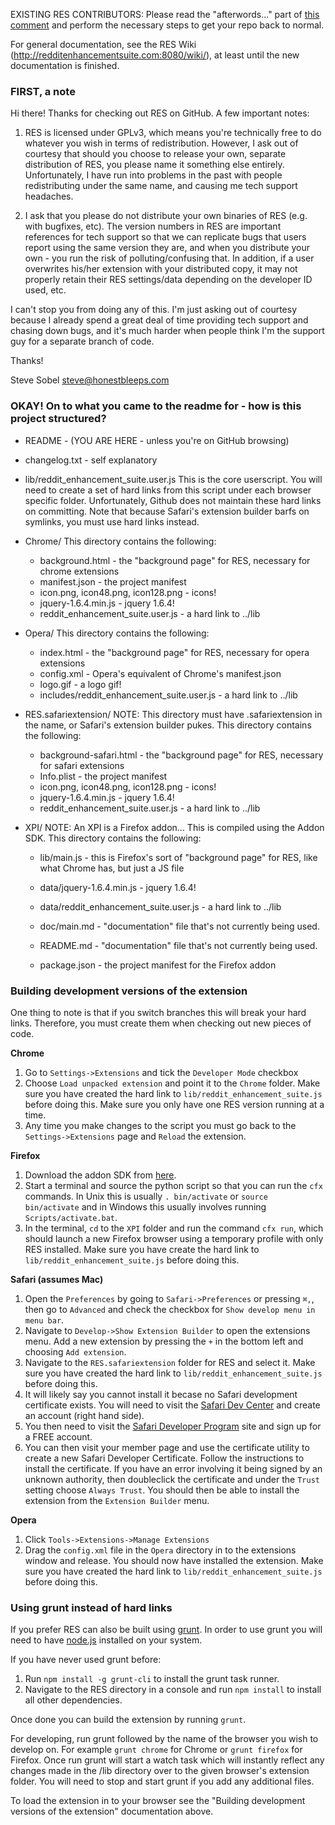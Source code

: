 EXISTING RES CONTRIBUTORS: Please read the "afterwords..." part of [this comment](https://github.com/honestbleeps/Reddit-Enhancement-Suite/pull/451#issuecomment-23672706) and perform the necessary steps to get your repo back to normal.

For general documentation, see the RES Wiki (http://redditenhancementsuite.com:8080/wiki/), at least until the new documentation is finished.

### FIRST, a note ###

Hi there! Thanks for checking out RES on GitHub.  A few important notes:

1. RES is licensed under GPLv3, which means you're technically free to do whatever you wish in terms of redistribution.  However, I ask out of courtesy that should you choose to release your own, separate distribution of RES, you please name it something else entirely. Unfortunately, I have run into problems in the past with people redistributing under the same name, and causing me tech support headaches.

2. I ask that you please do not distribute your own binaries of RES (e.g. with bugfixes, etc).  The version numbers in RES are important references for tech support so that we can replicate bugs that users report using the same version they are, and when you distribute your own - you run the risk of polluting/confusing that.  In addition, if a user overwrites his/her extension with your distributed copy, it may not properly retain their RES settings/data depending on the developer ID used, etc.

I can't stop you from doing any of this. I'm just asking out of courtesy because I already spend a great deal of time providing tech support and chasing down bugs, and it's much harder when people think I'm the support guy for a separate branch of code.

Thanks!

Steve Sobel
steve@honestbleeps.com

### OKAY! On to what you came to the readme for - how is this project structured? ###

- README - (YOU ARE HERE - unless you're on GitHub browsing)

- changelog.txt - self explanatory

- lib/reddit\_enhancement\_suite.user.js 
	This is the core userscript. You will need to create a set of hard links from this script under each browser specific folder. Unfortunately, Github does not maintain these hard links on committing. Note that because Safari's extension builder barfs on symlinks, you must use hard links instead.

- Chrome/	This directory contains the following:
  - background.html - the "background page" for RES, necessary for chrome extensions
  - manifest.json - the project manifest
  - icon.png, icon48.png, icon128.png - icons!
  - jquery-1.6.4.min.js - jquery 1.6.4!
  - reddit_enhancement_suite.user.js - a hard link to ../lib


- Opera/	This directory contains the following:
  - index.html - the "background page" for RES, necessary for opera extensions
  - config.xml - Opera's equivalent of Chrome's manifest.json
  - logo.gif - a logo gif!
  - includes/reddit_enhancement_suite.user.js - a hard link to ../lib


- RES.safariextension/	NOTE: This directory must have .safariextension in the name, or Safari's extension builder pukes.
	This directory contains the following:
  - background-safari.html - the "background page" for RES, necessary for safari extensions
  - Info.plist - the project manifest
  - icon.png, icon48.png, icon128.png - icons!
  - jquery-1.6.4.min.js - jquery 1.6.4!
  - reddit_enhancement_suite.user.js - a hard link to ../lib


- XPI/	NOTE: An XPI is a Firefox addon... This is compiled using the Addon SDK.
	This directory contains the following:

  - lib/main.js - this is Firefox's sort of "background page" for RES, like what Chrome has, but just a JS file

  - data/jquery-1.6.4.min.js - jquery 1.6.4!

  - data/reddit_enhancement_suite.user.js - a hard link to ../lib

  - doc/main.md - "documentation" file that's not currently being used.

  - README.md - "documentation" file that's not currently being used.

  - package.json - the project manifest for the Firefox addon

### Building development versions of the extension ###

One thing to note is that if you switch branches this will break your hard links. Therefore, you must create them when checking out new pieces of code.

**Chrome**
  1. Go to ``Settings->Extensions`` and tick the ``Developer Mode`` checkbox
  2. Choose ``Load unpacked extension`` and point it to the ``Chrome`` folder. Make sure you have created the hard link to ``lib/reddit_enhancement_suite.js`` before doing this. Make sure you only have one RES version running at a time.
  3. Any time you make changes to the script you must go back to the ``Settings->Extensions`` page and ``Reload`` the extension.

**Firefox**
  1. Download the addon SDK from [here](https://ftp.mozilla.org/pub/mozilla.org/labs/jetpack/jetpack-sdk-latest.zip).
  2. Start a terminal and source the python script so that you can run the ``cfx`` commands. In Unix this is usually ``. bin/activate`` or ``source bin/activate`` and in Windows this usually involves running ``Scripts/activate.bat``.
  3. In the terminal, ``cd`` to the ``XPI`` folder and run the command ``cfx run``, which should launch a new Firefox browser using a temporary profile with only RES installed. Make sure you have create the hard link to ``lib/reddit_enhancement_suite.js`` before doing this.

**Safari (assumes Mac)**
  1. Open the ``Preferences`` by going to ``Safari->Preferences`` or pressing ``⌘,``, then go to ``Advanced`` and check the checkbox for ``Show develop menu in menu bar``. 
  2. Navigate to ``Develop->Show Extension Builder`` to open the extensions menu. Add a new extension by pressing the ``+`` in the bottom left and choosing ``Add extension``.
  3. Navigate to the ``RES.safariextension`` folder for RES and select it. Make sure you have created the hard link to ``lib/reddit_enhancement_suite.js`` before doing this.
  4. It will likely say you cannot install it becase no Safari development certificate exists. You will need to visit the [Safari Dev Center](https://developer.apple.com/devcenter/safari/index.action) and create an account (right hand side).
  5. You then need to visit the [Safari Developer Program](https://developer.apple.com/programs/safari/) site and sign up for a FREE account.
  6. You can then visit your member page and use the certificate utility to create a new Safari Developer Certificate. Follow the instructions to install the certificate. If you have an error involving it being signed by an unknown authority, then doubleclick the certificate and under the ``Trust`` setting choose ``Always Trust``. You should then be able to install the extension from the ``Extension Builder`` menu.

**Opera**
  1. Click ``Tools->Extensions->Manage Extensions``
  2. Drag the ``config.xml`` file in the ``Opera`` directory in to the extensions window and release. You should now have installed the extension. Make sure you have created the hard link to ``lib/reddit_enhancement_suite.js`` before doing this.

### Using grunt instead of hard links ###

If you prefer RES can also be built using [grunt](http://gruntjs.com/). In order to use grunt you will need to have [node.js](http://nodejs.org/) installed on your system.

If you have never used grunt before:

1. Run `npm install -g grunt-cli` to install the grunt task runner.
2. Navigate to the RES directory in a console and run `npm install` to install all other dependencies.

Once done you can build the extension by running `grunt`. 

For developing, run grunt followed by the name of the browser you wish to develop on. For example `grunt chrome` for Chrome or `grunt firefox` for Firefox. Once run grunt will start a watch task which will instantly reflect any changes made in the /lib directory over to the given browser's extension folder. You will need to stop and start grunt if you add any additional files.

To load the extension in to your browser see the "Building development versions of the extension" documentation above. 

